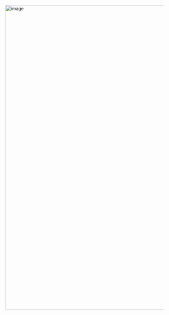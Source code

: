 <img width="1900" height="965" alt="image" src="https://github.com/user-attachments/assets/4742ecb7-04a7-4ebd-94fe-7bbbd647a505" />
